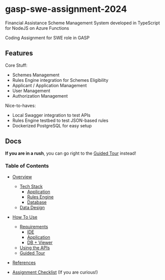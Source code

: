 # gasp-swe-assignment-2024

Financial Assistance Scheme Management System developed in TypeScript for NodeJS on Azure Functions

Coding Assignment for SWE role in GASP

## Features

Core Stuff:
- Schemes Management
- Rules Engine integration for Schemes Eligibility
- Applicant / Application Management
- User Management
- Authorization Management

Nice-to-haves:
- Local Swagger integration to test APIs
- Rules Engine testbed to test JSON-based rules
- Dockerized PostgreSQL for easy setup

## Docs

**If you are in a rush**, you can go right to the [Guided Tour](./docs/how-to-use.md#guided-tour) instead!

### Table of Contents

- [Overview](./docs/overview.md)
    - [Tech Stack](./docs/overview.md#tech-stack)
        - [Application](./docs/overview.md#application)
        - [Rules Engine](./docs/overview.md#rules-engine)
        - [Database](./docs/overview.md#database)
    - [Data Design](./docs/overview.md#data-design)
    
- [How To Use](./docs/how-to-use.md)
    - [Requirements](./docs/how-to-use.md#requirements)
        - [IDE](./docs/how-to-use.md#ide)
        - [Application](./docs/how-to-use.md#application)
        - [DB + Viewer](./docs/how-to-use.md#db--viewer)
    - [Using the APIs](./docs/how-to-use.md#using-the-apis)
    - [Guided Tour](./docs/how-to-use.md#guided-tour)
- [References](./docs/references.md)
- [Assignment Checklist](./docs/checklist.md) (If you are curious!)
